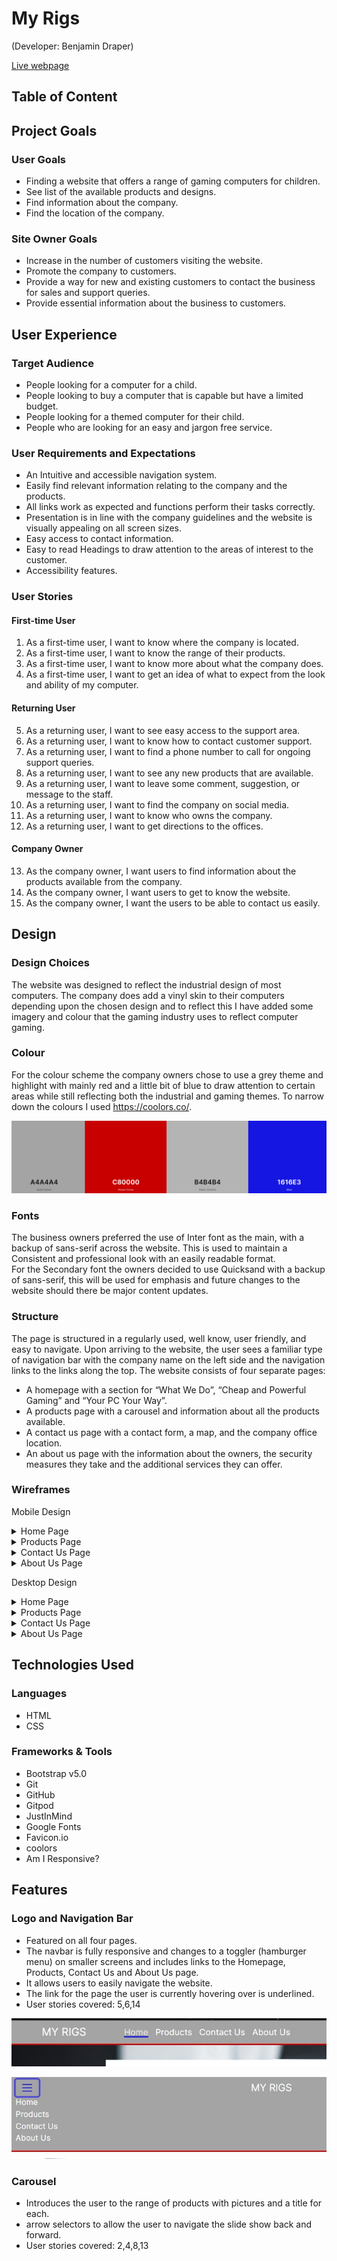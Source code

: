 # My Rigs
(Developer: Benjamin Draper)

<!-- ![Mock-up image](docs/am-i-responsive.jpg)-->

 [Live webpage](https://benjamindraper1996.github.io/CI_PP1_MyRigs/)

## Table of Content

<!-- table of content to be made last -->

## Project Goals 

### User Goals
- Finding a website that offers a range of gaming computers for children.
- See list of the available products and designs.
- Find information about the company.
- Find the location of the company.

### Site Owner Goals
- Increase in the number of customers visiting the website.
- Promote the company to customers.
- Provide a way for new and existing customers to contact the business for sales and support queries.
- Provide essential information about the business to customers.

## User Experience

### Target Audience
- People looking for a computer for a child.
- People looking to buy a computer that is capable but have a limited budget.
- People looking for a themed computer for their child.
- People who are looking for an easy and jargon free service.

### User Requirements and Expectations

- An Intuitive and accessible navigation system.
- Easily find relevant information relating to the company and the products.
- All links work as expected and functions perform their tasks correctly.
- Presentation is in line with the company guidelines and the website is visually appealing on all screen sizes.
- Easy access to contact information.
- Easy to read Headings to draw attention to the areas of interest to the customer.
- Accessibility features.

### User Stories

#### First-time User 
1. As a first-time user, I want to know where the company is located.
2. As a first-time user, I want to know the range of their products.
3. As a first-time user, I want to know more about what the company does.
4. As a first-time user, I want to get an idea of what to expect from the look and ability of my computer.

#### Returning User
5. As a returning user, I want to see easy access to the support area.
6. As a returning user, I want to know how to contact customer support.
7. As a returning user, I want to find a phone number to call for ongoing support queries.
8. As a returning user, I want to see any new products that are available.
9. As a returning user, I want to leave some comment, suggestion, or message to the staff.
10. As a returning user, I want to find the company on social media.
11. As a returning user, I want to know who owns the company.
12. As a returning user, I want to get directions to the offices.

#### Company Owner 
13. As the company owner, I want users to find information about the products available from the company.
14. As the company owner, I want users to get to know the website. 
15. As the company owner, I want the users to be able to contact us easily.

## Design

### Design Choices
The website was designed to reflect the industrial design of most computers. The company does add a vinyl skin to their computers depending upon the chosen design and to reflect this I have added some imagery and colour that the gaming industry uses to reflect computer gaming.

### Colour

For the colour scheme the company owners chose to use a grey theme and highlight with mainly red and a little bit of blue to draw attention to certain areas while still reflecting both the industrial and gaming themes. To narrow down the colours I used https://coolors.co/.
<br>

![Colour scheme](documentation/features/color-palette.PNG)

### Fonts
The business owners preferred the use of Inter font as the main, with a backup of sans-serif across the website. This is used to maintain a Consistent and professional look with an easily readable format. 
<br>
For the Secondary font the owners decided to use Quicksand with a backup of sans-serif, this will be used for emphasis and future changes to the website should there be major content updates. 

### Structure
The page is structured in a regularly used, well know, user friendly, and easy to navigate. Upon arriving to the website, the user sees a familiar type of navigation bar with the company name on the left side and the navigation links to the links along the top. 
The website consists of four separate pages: 
- A homepage with a section for “What We Do”, “Cheap and Powerful Gaming” and “Your PC Your Way”.
- A products page with a carousel and information about all the products available.
- A contact us page with a contact form, a map, and the company office location.
- An about us page with the information about the owners, the security measures they take and the additional services they can offer.

### Wireframes

Mobile Design

<details><summary>Home Page</summary>
<img src="documentation/wireframes/home-screen-mobile.png">
</details>
<details><summary>Products Page</summary>
<img src="documentation/wireframes/products-mobile.png">
</details>
<details><summary>Contact Us Page</summary>
<img src="documentation/wireframes/contact-us-mobile.png">
</details>
<details><summary>About Us Page</summary>
<img src="documentation/wireframes/about-us-mobile.png">
</details>

Desktop Design

<details><summary>Home Page</summary>
<img src="documentation/wireframes/home-screen-desktop.png">
</details>
<details><summary>Products Page</summary>
<img src="documentation/wireframes/products-desktop.png">
</details>
<details><summary>Contact Us Page</summary>
<img src="documentation/wireframes/contact-us-desktop.png">
</details>
<details><summary>About Us Page</summary>
<img src="documentation/wireframes/about-us-desktop.png">
</details>

## Technologies Used

### Languages
- HTML
- CSS

### Frameworks & Tools
- Bootstrap v5.0
- Git
- GitHub
- Gitpod 
- JustInMind
- Google Fonts 
- Favicon<span>.</span>io
- coolors
- Am I Responsive?

## Features

### Logo and Navigation Bar
- Featured on all four pages.
- The navbar is fully responsive and changes to a toggler (hamburger menu) on smaller screens and includes links to the Homepage, Products, Contact Us and About Us page.
- It allows users to easily navigate the website.
- The link for the page the user is currently hovering over is underlined. 
- User stories covered: 5,6,14 

![Logo and Navigation Bar](documentation/features/logo-and-navbar.JPG)

![Logo and navbar](documentation/features/logo-and-navbar-hamburger.JPG)

### Carousel
- Introduces the user to the range of products with pictures and a title for each.
- arrow selectors to allow the user to navigate the slide show back and forward.
- User stories covered: 2,4,8,13



